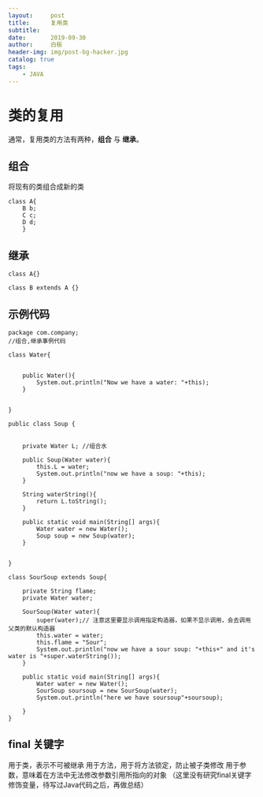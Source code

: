 ```yaml
---
layout:     post
title:      复用类
subtitle:
date:       2019-09-30
author:     白板
header-img: img/post-bg-hacker.jpg
catalog: true
tags:
    - JAVA
---
```



# 类的复用

通常，复用类的方法有两种，__组合__ 与 __继承__。

## 组合

将现有的类组合成新的类
    
    class A{
        B b;
        C c;
        D d;
        }

## 继承

    class A{}

    class B extends A {}

## 示例代码
    package com.company;
    //组合,继承事例代码
    
    class Water{
    
    
        public Water(){
            System.out.println("Now we have a water: "+this);
        }
        
        
    }
    
    public class Soup {
    
    
        private Water L; //组合水
    
        public Soup(Water water){
            this.L = water;
            System.out.println("now we have a soup: "+this);
        }
    
        String waterString(){
            return L.toString();
        }
    
        public static void main(String[] args){
            Water water = new Water();
            Soup soup = new Soup(water);
        }
        
        
    }
    
    class SourSoup extends Soup{
    
        private String flame;
        private Water water;
    
        SourSoup(Water water){
            super(water);// 注意这里要显示调用指定构造器，如果不显示调用，会去调用父类的默认构造器
            this.water = water;
            this.flame = "Sour";
            System.out.println("now we have a sour soup: "+this+" and it's water is "+super.waterString());
        }
    
        public static void main(String[] args){
            Water water = new Water();
            SourSoup soursoup = new SourSoup(water);
            System.out.println("here we have soursoup"+soursoup);
    
        }
    }

## final 关键字

用于类，表示不可被继承
用于方法，用于将方法锁定，防止被子类修改
用于参数，意味着在方法中无法修改参数引用所指向的对象
（这里没有研究final关键字修饰变量，待写过Java代码之后，再做总结）
